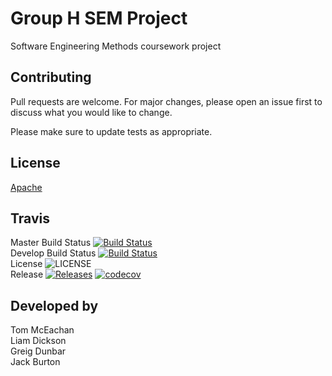 # Group H SEM Project

Software Engineering Methods coursework project

## Contributing
Pull requests are welcome. For major changes, please open an issue first to discuss what you would like to change.

Please make sure to update tests as appropriate.

## License
[Apache](http://www.apache.org/licenses/LICENSE-2.0)

## Travis

Master Build Status [![Build Status](https://travis-ci.com/liamdickson-uni/group-h-sem.svg?token=xQzyCZ8D4F9YGcAHWLNA&branch=master)](https://travis-ci.com/liamdickson-uni/group-h-sem) \
Develop Build Status [![Build Status](https://travis-ci.com/liamdickson-uni/group-h-sem.svg?token=xQzyCZ8D4F9YGcAHWLNA&branch=develop)](https://travis-ci.com/liamdickson-uni/group-h-sem) \
License ![LICENSE](https://img.shields.io/github/license/liamdickson-uni/group-h-sem) \
Release [![Releases](https://img.shields.io/github/release/liamdickson-uni/group-h-sem/all.svg?style=flat-square)](https://github.com/liamdickson-uni/group-h-sem/releases)
[![codecov](https://codecov.io/gh/liamdickson-uni/group-h-sem/branch/master/graph/badge.svg?token=ALE7Q144IH)](https://codecov.io/gh/liamdickson-uni/group-h-sem)


## Developed by

Tom McEachan \
Liam Dickson \
Greig Dunbar \
Jack Burton 
